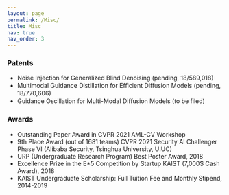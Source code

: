 ```yaml
---
layout: page
permalink: /Misc/
title: Misc
nav: true
nav_order: 3
---
```


### Patents
- Noise Injection for Generalized Blind Denoising (pending, 18/589,018)
- Multimodal Guidance Distillation for Eﬃcient Diﬀusion Models (pending, 18/770,606)
- Guidance Oscillation for Multi-Modal Diﬀusion Models (to be filed)

### Awards

- Outstanding Paper Award in CVPR 2021 AML-CV Workshop
- 9th Place Award (out of 1681 teams) CVPR 2021 Security AI Challenger Phase VI (Alibaba Security, Tsinghua University, UIUC)
- URP (Undergraduate Research Program) Best Poster Award, 2018
- Excellence Prize in the E*5 Competition by Startup KAIST (7,000$ Cash Award), 2018
- KAIST Undergraduate Scholarship: Full Tuition Fee and Monthly Stipend, 2014-2019